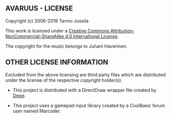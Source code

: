 AVARUUS - LICENSE
----------------------------------------------------------------

Copyright (c) 2006-2018 Tarmo Jussila

This work is licensed under a [Creative Commons Attribution-NonCommercial-ShareAlike 4.0 International License](http://creativecommons.org/licenses/by-nc-sa/4.0/).

The copyright for the music belongs to Juhani Haverinen.

OTHER LICENSE INFORMATION
----------------------------------------------------------------

Excluded from the above licensing are third party files which are distributed under the license of the respective copyright holder(s).

- This project is distributed with a DirectDraw wrapper file
  created by [Dege](http://dege.fw.hu/).

- This project uses a gamepad input library created by a
  CoolBasic forum user named Marcoder.
